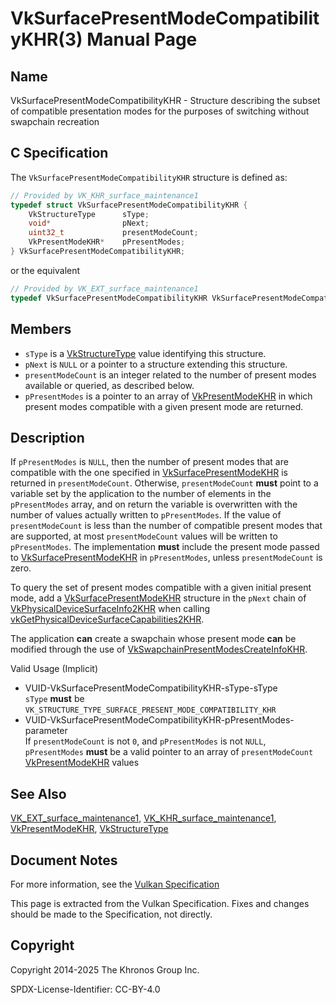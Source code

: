 # VkSurfacePresentModeCompatibilityKHR(3) Manual Page

## Name

VkSurfacePresentModeCompatibilityKHR - Structure describing the subset of compatible presentation modes for the purposes of switching without swapchain recreation



## [](#_c_specification)C Specification

The `VkSurfacePresentModeCompatibilityKHR` structure is defined as:

```c++
// Provided by VK_KHR_surface_maintenance1
typedef struct VkSurfacePresentModeCompatibilityKHR {
    VkStructureType      sType;
    void*                pNext;
    uint32_t             presentModeCount;
    VkPresentModeKHR*    pPresentModes;
} VkSurfacePresentModeCompatibilityKHR;
```

or the equivalent

```c++
// Provided by VK_EXT_surface_maintenance1
typedef VkSurfacePresentModeCompatibilityKHR VkSurfacePresentModeCompatibilityEXT;
```

## [](#_members)Members

- `sType` is a [VkStructureType](https://registry.khronos.org/vulkan/specs/latest/man/html/VkStructureType.html) value identifying this structure.
- `pNext` is `NULL` or a pointer to a structure extending this structure.
- `presentModeCount` is an integer related to the number of present modes available or queried, as described below.
- `pPresentModes` is a pointer to an array of [VkPresentModeKHR](https://registry.khronos.org/vulkan/specs/latest/man/html/VkPresentModeKHR.html) in which present modes compatible with a given present mode are returned.

## [](#_description)Description

If `pPresentModes` is `NULL`, then the number of present modes that are compatible with the one specified in [VkSurfacePresentModeKHR](https://registry.khronos.org/vulkan/specs/latest/man/html/VkSurfacePresentModeKHR.html) is returned in `presentModeCount`. Otherwise, `presentModeCount` **must** point to a variable set by the application to the number of elements in the `pPresentModes` array, and on return the variable is overwritten with the number of values actually written to `pPresentModes`. If the value of `presentModeCount` is less than the number of compatible present modes that are supported, at most `presentModeCount` values will be written to `pPresentModes`. The implementation **must** include the present mode passed to [VkSurfacePresentModeKHR](https://registry.khronos.org/vulkan/specs/latest/man/html/VkSurfacePresentModeKHR.html) in `pPresentModes`, unless `presentModeCount` is zero.

To query the set of present modes compatible with a given initial present mode, add a [VkSurfacePresentModeKHR](https://registry.khronos.org/vulkan/specs/latest/man/html/VkSurfacePresentModeKHR.html) structure in the `pNext` chain of [VkPhysicalDeviceSurfaceInfo2KHR](https://registry.khronos.org/vulkan/specs/latest/man/html/VkPhysicalDeviceSurfaceInfo2KHR.html) when calling [vkGetPhysicalDeviceSurfaceCapabilities2KHR](https://registry.khronos.org/vulkan/specs/latest/man/html/vkGetPhysicalDeviceSurfaceCapabilities2KHR.html).

The application **can** create a swapchain whose present mode **can** be modified through the use of [VkSwapchainPresentModesCreateInfoKHR](https://registry.khronos.org/vulkan/specs/latest/man/html/VkSwapchainPresentModesCreateInfoKHR.html).

Valid Usage (Implicit)

- [](#VUID-VkSurfacePresentModeCompatibilityKHR-sType-sType)VUID-VkSurfacePresentModeCompatibilityKHR-sType-sType  
  `sType` **must** be `VK_STRUCTURE_TYPE_SURFACE_PRESENT_MODE_COMPATIBILITY_KHR`
- [](#VUID-VkSurfacePresentModeCompatibilityKHR-pPresentModes-parameter)VUID-VkSurfacePresentModeCompatibilityKHR-pPresentModes-parameter  
  If `presentModeCount` is not `0`, and `pPresentModes` is not `NULL`, `pPresentModes` **must** be a valid pointer to an array of `presentModeCount` [VkPresentModeKHR](https://registry.khronos.org/vulkan/specs/latest/man/html/VkPresentModeKHR.html) values

## [](#_see_also)See Also

[VK\_EXT\_surface\_maintenance1](https://registry.khronos.org/vulkan/specs/latest/man/html/VK_EXT_surface_maintenance1.html), [VK\_KHR\_surface\_maintenance1](https://registry.khronos.org/vulkan/specs/latest/man/html/VK_KHR_surface_maintenance1.html), [VkPresentModeKHR](https://registry.khronos.org/vulkan/specs/latest/man/html/VkPresentModeKHR.html), [VkStructureType](https://registry.khronos.org/vulkan/specs/latest/man/html/VkStructureType.html)

## [](#_document_notes)Document Notes

For more information, see the [Vulkan Specification](https://registry.khronos.org/vulkan/specs/latest/html/vkspec.html#VkSurfacePresentModeCompatibilityKHR)

This page is extracted from the Vulkan Specification. Fixes and changes should be made to the Specification, not directly.

## [](#_copyright)Copyright

Copyright 2014-2025 The Khronos Group Inc.

SPDX-License-Identifier: CC-BY-4.0